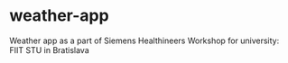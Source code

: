 # weather-app
Weather app as a part of Siemens Healthineers Workshop for university: FIIT STU in Bratislava
